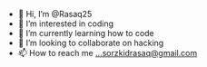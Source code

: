 - 👋 Hi, I’m @Rasaq25 
- 👀 I’m interested in coding 
- 🌱 I’m currently learning how to code 
- 💞️ I’m looking to collaborate on hacking 
- 📫 How to reach me ...sorzkidrasaq@gmail.com 

<!---
Rasaq25/Rasaq25 is a ✨ special ✨ repository because its `README.md` (this file) appears on your GitHub profile.
You can click the Preview link to take a look at your changes.
--->
